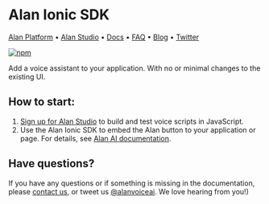 # Alan Ionic SDK

[Alan Platform](https://alan.app/) • [Alan Studio](https://studio.alan.app/register) • [Docs](https://alan.app/docs) • [FAQ](https://alan.app/docs/usage/additional/faq) •
[Blog](https://alan.app/blog/) • [Twitter](https://twitter.com/alanvoiceai)

[![npm](https://img.shields.io/npm/v/@alan-ai/alan-sdk-web.svg)](https://www.npmjs.com/package/@alan-ai/cordova-plugin-alan-voice)

Add a voice assistant to your application. With no or minimal changes to the existing UI.

## How to start:

1. [Sign up for Alan Studio](https://studio.alan.app/register) to build and test voice scripts in JavaScript.
2. Use the Alan Ionic SDK to embed the Alan button to your application or page. For details, see [Alan AI documentation](https://alan.app/docs/client-api/cross-platform/ionic).

## Have questions?

If you have any questions or if something is missing in the documentation, please [contact us](mailto:support@alan.app), or tweet us [@alanvoiceai](https://twitter.com/alanvoiceai). We love hearing from you!)
